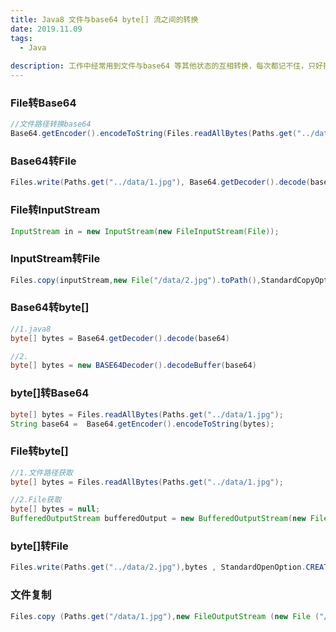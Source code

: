 ```yaml
---
title: Java8 文件与base64 byte[] 流之间的转换
date: 2019.11.09
tags: 
  - Java 
  
description: 工作中经常用到文件与base64 等其他状态的互相转换，每次都记不住，只好把各种文件的转换方法写个博客记录下来，方便下次使用的时候，直接复制就好。
---
```


### File转Base64

```java
//文件路径转换base64
Base64.getEncoder().encodeToString(Files.readAllBytes(Paths.get("../data/1.jpg")))


```

### Base64转File

```java
Files.write(Paths.get("../data/1.jpg"), Base64.getDecoder().decode(base64),StandardOpenOption.CREATE);
```

### File转InputStream

```java
InputStream in = new InputStream(new FileInputStream(File));
```

### InputStream转File

```java
Files.copy(inputStream,new File("/data/2.jpg").toPath(),StandardCopyOption.REPLACE_EXISTING);
```

### Base64转byte[]

```java
//1.java8
byte[] bytes = Base64.getDecoder().decode(base64)

//2.
byte[] bytes = new BASE64Decoder().decodeBuffer(base64)
```

### byte[]转Base64

```java
byte[] bytes = Files.readAllBytes(Paths.get("../data/1.jpg");
String base64 =  Base64.getEncoder().encodeToString(bytes);
```

### File转byte[]

```java
//1.文件路径获取
byte[] bytes = Files.readAllBytes(Paths.get("../data/1.jpg");

//2.File获取
byte[] bytes = null;
BufferedOutputStream bufferedOutput = new BufferedOutputStream(new FileOutputStream(file)).write(bytes);
```

### byte[]转File
```java
Files.write(Paths.get("../data/2.jpg"),bytes , StandardOpenOption.CREATE);

```

### 文件复制

```java
Files.copy (Paths.get("/data/1.jpg"),new FileOutputStream (new File ("/data/2.jpg")));

```